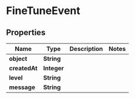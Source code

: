 # FineTuneEvent

## Properties
Name | Type | Description | Notes
------------ | ------------- | ------------- | -------------
**object** | **String** |  | 
**createdAt** | **Integer** |  | 
**level** | **String** |  | 
**message** | **String** |  | 
